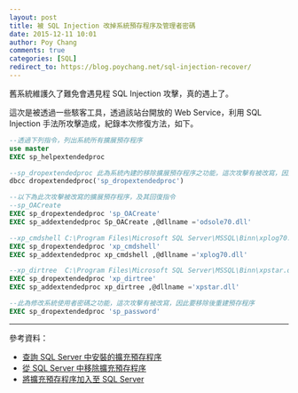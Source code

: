 ```yaml
---
layout: post
title: 被 SQL Injection 改掉系統預存程序及管理者密碼
date: 2015-12-11 10:01
author: Poy Chang
comments: true
categories: [SQL]
redirect_to: https://blog.poychang.net/sql-injection-recover/
---
```


舊系統維護久了難免會遇見程 SQL Injection 攻擊，真的遇上了。

這次是被透過一些駭客工具，透過該站台開放的 Web Service，利用 SQL Injection 手法所攻擊造成，紀錄本次修復方法，如下。

```sql
--透過下列指令，列出系統所有擴展預存程序
use master
EXEC sp_helpextendedproc

--sp_dropextendedproc 此為系統內建的移除擴展預存程序之功能，這次攻擊有被改寫，因此要先用dbcc指令移除並重建
dbcc dropextendedproc('sp_dropextendedproc')

--以下為此次攻擊被改寫的擴展預存程序，及其回復指令
--sp_OACreate
EXEC sp_dropextendedproc 'sp_OACreate'
EXEC sp_addextendedproc Sp_OACreate ,@dllname ='odsole70.dll' 

--xp_cmdshell C:\Program Files\Microsoft SQL Server\MSSQL\Binn\xplog70.dll
EXEC sp_dropextendedproc 'xp_cmdshell'
EXEC sp_addextendedproc xp_cmdshell ,@dllname ='xplog70.dll' 

--xp_dirtree  C:\Program Files\Microsoft SQL Server\MSSQL\Binn\xpstar.dll
EXEC sp_dropextendedproc 'xp_dirtree'
EXEC sp_addextendedproc xp_dirtree ,@dllname ='xpstar.dll' 

--此為修改系統使用者密碼之功能，這次攻擊有被改寫，因此要移除後重建預存程序
EXEC sp_dropextendedproc 'sp_password'

```

----------

參考資料：

* [查詢 SQL Server 中安裝的擴充預存程序](https://msdn.microsoft.com/zh-tw/library/ms164637%28v=sql.120%29.aspx?f=255&MSPPError=-2147217396)
* [從 SQL Server 中移除擴充預存程序](https://msdn.microsoft.com/zh-tw/library/ms164755%28v=sql.120%29.aspx?f=255&MSPPError=-2147217396)
* [將擴充預存程序加入至 SQL Server](https://msdn.microsoft.com/zh-tw/library/ms164653%28v=sql.120%29.aspx?f=255&MSPPError=-2147217396)
